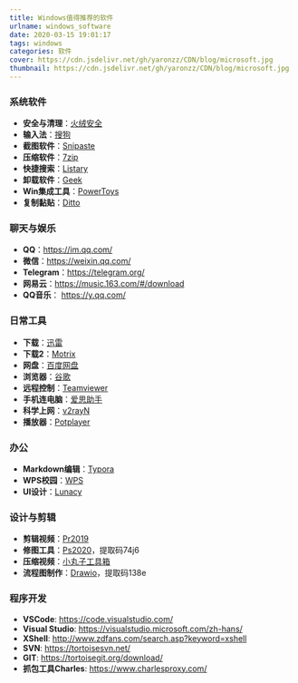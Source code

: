 ```yaml
---
title: Windows值得推荐的软件
urlname: windows_software
date: 2020-03-15 19:01:17
tags: windows
categories: 软件
cover: https://cdn.jsdelivr.net/gh/yaronzz/CDN/blog/microsoft.jpg
thumbnail: https://cdn.jsdelivr.net/gh/yaronzz/CDN/blog/microsoft.jpg
---
```


### 系统软件
- **安全与清理**：[火绒安全](https://www.huorong.cn/)
- **输入法**：[搜狗](https://pinyin.sogou.com/)
- **截图软件**：[Snipaste](https://www.snipaste.com/)
- **压缩软件**：[7zip](https://www.7-zip.org/)
- **快捷搜索**：[Listary](https://www.listary.com/)
- **卸载软件**：[Geek](https://geekuninstaller.com/download)
- **Win集成工具**：[PowerToys](https://github.com/microsoft/PowerToys/releases)
- **复制黏贴**：[Ditto](https://ditto-cp.sourceforge.io/)
<!-- more -->

### 聊天与娱乐
- **QQ**：https://im.qq.com/
- **微信**：https://weixin.qq.com/
- **Telegram**：https://telegram.org/
- **网易云**：https://music.163.com/#/download
- **QQ音乐**： https://y.qq.com/

### 日常工具
- **下载**：[迅雷](https://www.xunlei.com/)
- **下载2**：[Motrix](https://motrix.app/)
- **网盘**：[百度网盘](https://pan.baidu.com/)
- **浏览器**：[谷歌](https://www.google.cn/intl/zh-CN/chrome/)
- **远程控制**：[Teamviewer](https://www.teamviewer.cn/cn/)
- **手机连电脑**：[爱思助手](https://www.i4.cn/)
- **科学上网**：[v2rayN](https://github.com/2dust/v2rayN/releases/latest)
- **播放器**：[Potplayer](https://potplayer.en.softonic.com/windows)

### 办公
- **Markdown编辑**：[Typora](https://www.typora.io/)
- **WPS校园**：[WPS](https://education.wps.cn/)
- **UI设计**：[Lunacy](https://icons8.cn/lunacy)

### 设计与剪辑
- **剪辑视频**：[Pr2019](http://www.downza.cn/soft/282275.html)
- **修图工具**：[Ps2020](https://pan.baidu.com/s/18cG0vNhO5SYZnm1712Nypw)，提取码74j6 
- **压缩视频**：[小丸子工具箱](https://pan.baidu.com/s/1zMv_4ltgEMSyt5tmwktADg)
- **流程图制作**：[Drawio](https://pan.baidu.com/s/1ZxVuefKd6rO1cYQd2Gtsjw)，提取码138e 

### 程序开发
- **VSCode**: https://code.visualstudio.com/
- **Visual Studio**: https://visualstudio.microsoft.com/zh-hans/
- **XShell**: http://www.zdfans.com/search.asp?keyword=xshell
- **SVN**: https://tortoisesvn.net/
- **GIT**: https://tortoisegit.org/download/
- **抓包工具Charles**: https://www.charlesproxy.com/